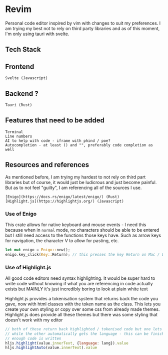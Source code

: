 # Revim
Personal code editor inspired by vim with changes to suit my preferences.
I am trying my best not to rely on third party libraries and as of this moment, I'm only using tauri with svelte.

## Tech Stack
## Frontend
    Svelte (Javascript)

## Backend ?
    Tauri (Rust)

## Features that need to be added
    Terminal
    Line numbers
    AI to help with code - iframe with phind / poe?
    Autocompletion - at least () and "", preferably code completion as well

## Resources and references
As mentioned before, I am trying my hardest to not rely on third part libraries but of course, it would just be ludicrous and just become painful. But as to not feel "guilty", I am referencing all of the sources I use.

    [Enigo](https://docs.rs/enigo/latest/enigo/) (Rust)
    [Highlight.js](https://highlightjs.org/) (Javascript)

### Use of Enigo
This crate allows for native keyboard and mouse events - I need this because when in `normal` mode, no characters should be able to be entered but I still need access to the functions those keys have. Such as arrow keys for navigation, the character V to allow for pasting, etc.

```rust
let mut enigo = Enigo::new();
enigo.key_click(Key::Return); // this presses the key Return on Mac / Linux or Enter on Windows
```

### Use of Highlight.js
All good code editors need syntax highlighting. It would be super hard to write code without knowing if what you are referencing in code actually exists but MAINLY it's just incredibly boring to look at plain white text

Highlight.js provides a tokenisation system that returns back the code you gave, now with html classes with the token name as the class. This lets you create your own styling or copy over some css from already made themes. Highlight.js does provide all these themes but there was some styling that doesn't work with my editor

```js
// both of these return back highlighted / tokenised code but one lets you specific set the programming language
// while the other automatically gets the language - this can be finicky sometimes but it eventually works after
// enough code is written
hljs.highlight(value.innerText, {language: lang}).value 
hljs.highlightAuto(value.innerText).value
```